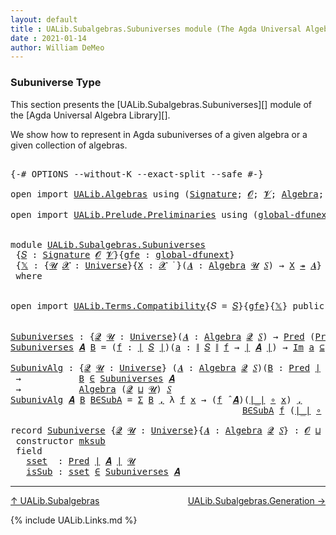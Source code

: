 ```yaml
---
layout: default
title : UALib.Subalgebras.Subuniverses module (The Agda Universal Algebra Library)
date : 2021-01-14
author: William DeMeo
---
```


### <a id="subuniverse-type">Subuniverse Type</a>

This section presents the [UALib.Subalgebras.Subuniverses][] module of the [Agda Universal Algebra Library][].

We show how to represent in Agda subuniverses of a given algebra or a given collection of algebras.

<pre class="Agda">

<a id="427" class="Symbol">{-#</a> <a id="431" class="Keyword">OPTIONS</a> <a id="439" class="Pragma">--without-K</a> <a id="451" class="Pragma">--exact-split</a> <a id="465" class="Pragma">--safe</a> <a id="472" class="Symbol">#-}</a>

<a id="477" class="Keyword">open</a> <a id="482" class="Keyword">import</a> <a id="489" href="UALib.Algebras.html" class="Module">UALib.Algebras</a> <a id="504" class="Keyword">using</a> <a id="510" class="Symbol">(</a><a id="511" href="UALib.Algebras.Signatures.html#1452" class="Function">Signature</a><a id="520" class="Symbol">;</a> <a id="522" href="universes.html#613" class="Generalizable">𝓞</a><a id="523" class="Symbol">;</a> <a id="525" href="universes.html#617" class="Generalizable">𝓥</a><a id="526" class="Symbol">;</a> <a id="528" href="UALib.Algebras.Algebras.html#811" class="Function">Algebra</a><a id="535" class="Symbol">;</a> <a id="537" href="UALib.Algebras.Algebras.html#3925" class="Function Operator">_↠_</a><a id="540" class="Symbol">)</a>

<a id="543" class="Keyword">open</a> <a id="548" class="Keyword">import</a> <a id="555" href="UALib.Prelude.Preliminaries.html" class="Module">UALib.Prelude.Preliminaries</a> <a id="583" class="Keyword">using</a> <a id="589" class="Symbol">(</a><a id="590" href="MGS-Subsingleton-Theorems.html#3468" class="Function">global-dfunext</a><a id="604" class="Symbol">;</a> <a id="606" href="universes.html#551" class="Postulate">Universe</a><a id="614" class="Symbol">;</a> <a id="616" href="universes.html#758" class="Function Operator">_̇</a><a id="618" class="Symbol">)</a>


<a id="622" class="Keyword">module</a> <a id="629" href="UALib.Subalgebras.Subuniverses.html" class="Module">UALib.Subalgebras.Subuniverses</a>
 <a id="661" class="Symbol">{</a><a id="662" href="UALib.Subalgebras.Subuniverses.html#662" class="Bound">𝑆</a> <a id="664" class="Symbol">:</a> <a id="666" href="UALib.Algebras.Signatures.html#1452" class="Function">Signature</a> <a id="676" href="universes.html#613" class="Generalizable">𝓞</a> <a id="678" href="universes.html#617" class="Generalizable">𝓥</a><a id="679" class="Symbol">}{</a><a id="681" href="UALib.Subalgebras.Subuniverses.html#681" class="Bound">gfe</a> <a id="685" class="Symbol">:</a> <a id="687" href="MGS-Subsingleton-Theorems.html#3468" class="Function">global-dfunext</a><a id="701" class="Symbol">}</a>
 <a id="704" class="Symbol">{</a><a id="705" href="UALib.Subalgebras.Subuniverses.html#705" class="Bound">𝕏</a> <a id="707" class="Symbol">:</a> <a id="709" class="Symbol">{</a><a id="710" href="UALib.Subalgebras.Subuniverses.html#710" class="Bound">𝓤</a> <a id="712" href="UALib.Subalgebras.Subuniverses.html#712" class="Bound">𝓧</a> <a id="714" class="Symbol">:</a> <a id="716" href="universes.html#551" class="Postulate">Universe</a><a id="724" class="Symbol">}{</a><a id="726" href="UALib.Subalgebras.Subuniverses.html#726" class="Bound">X</a> <a id="728" class="Symbol">:</a> <a id="730" href="UALib.Subalgebras.Subuniverses.html#712" class="Bound">𝓧</a> <a id="732" href="universes.html#758" class="Function Operator">̇</a> <a id="734" class="Symbol">}(</a><a id="736" href="UALib.Subalgebras.Subuniverses.html#736" class="Bound">𝑨</a> <a id="738" class="Symbol">:</a> <a id="740" href="UALib.Algebras.Algebras.html#811" class="Function">Algebra</a> <a id="748" href="UALib.Subalgebras.Subuniverses.html#710" class="Bound">𝓤</a> <a id="750" href="UALib.Subalgebras.Subuniverses.html#662" class="Bound">𝑆</a><a id="751" class="Symbol">)</a> <a id="753" class="Symbol">→</a> <a id="755" href="UALib.Subalgebras.Subuniverses.html#726" class="Bound">X</a> <a id="757" href="UALib.Algebras.Algebras.html#3925" class="Function Operator">↠</a> <a id="759" href="UALib.Subalgebras.Subuniverses.html#736" class="Bound">𝑨</a><a id="760" class="Symbol">}</a>
 <a id="763" class="Keyword">where</a>


<a id="771" class="Keyword">open</a> <a id="776" class="Keyword">import</a> <a id="783" href="UALib.Terms.Compatibility.html" class="Module">UALib.Terms.Compatibility</a><a id="808" class="Symbol">{</a><a id="809" class="Argument">𝑆</a> <a id="811" class="Symbol">=</a> <a id="813" href="UALib.Subalgebras.Subuniverses.html#662" class="Bound">𝑆</a><a id="814" class="Symbol">}{</a><a id="816" href="UALib.Subalgebras.Subuniverses.html#681" class="Bound">gfe</a><a id="819" class="Symbol">}{</a><a id="821" href="UALib.Subalgebras.Subuniverses.html#705" class="Bound">𝕏</a><a id="822" class="Symbol">}</a> <a id="824" class="Keyword">public</a>


<a id="Subuniverses"></a><a id="833" href="UALib.Subalgebras.Subuniverses.html#833" class="Function">Subuniverses</a> <a id="846" class="Symbol">:</a> <a id="848" class="Symbol">{</a><a id="849" href="UALib.Subalgebras.Subuniverses.html#849" class="Bound">𝓠</a> <a id="851" href="UALib.Subalgebras.Subuniverses.html#851" class="Bound">𝓤</a> <a id="853" class="Symbol">:</a> <a id="855" href="universes.html#551" class="Postulate">Universe</a><a id="863" class="Symbol">}(</a><a id="865" href="UALib.Subalgebras.Subuniverses.html#865" class="Bound">𝑨</a> <a id="867" class="Symbol">:</a> <a id="869" href="UALib.Algebras.Algebras.html#811" class="Function">Algebra</a> <a id="877" href="UALib.Subalgebras.Subuniverses.html#849" class="Bound">𝓠</a> <a id="879" href="UALib.Subalgebras.Subuniverses.html#662" class="Bound">𝑆</a><a id="880" class="Symbol">)</a> <a id="882" class="Symbol">→</a> <a id="884" href="UALib.Relations.Unary.html#1066" class="Function">Pred</a> <a id="889" class="Symbol">(</a><a id="890" href="UALib.Relations.Unary.html#1066" class="Function">Pred</a> <a id="895" href="UALib.Prelude.Preliminaries.html#10371" class="Function Operator">∣</a> <a id="897" href="UALib.Subalgebras.Subuniverses.html#865" class="Bound">𝑨</a> <a id="899" href="UALib.Prelude.Preliminaries.html#10371" class="Function Operator">∣</a> <a id="901" href="UALib.Subalgebras.Subuniverses.html#851" class="Bound">𝓤</a><a id="902" class="Symbol">)</a> <a id="904" class="Symbol">(</a><a id="905" href="UALib.Subalgebras.Subuniverses.html#676" class="Bound">𝓞</a> <a id="907" href="Agda.Primitive.html#636" class="Function Operator">⊔</a> <a id="909" href="UALib.Subalgebras.Subuniverses.html#678" class="Bound">𝓥</a> <a id="911" href="Agda.Primitive.html#636" class="Function Operator">⊔</a> <a id="913" href="UALib.Subalgebras.Subuniverses.html#849" class="Bound">𝓠</a> <a id="915" href="Agda.Primitive.html#636" class="Function Operator">⊔</a> <a id="917" href="UALib.Subalgebras.Subuniverses.html#851" class="Bound">𝓤</a><a id="918" class="Symbol">)</a>
<a id="920" href="UALib.Subalgebras.Subuniverses.html#833" class="Function">Subuniverses</a> <a id="933" href="UALib.Subalgebras.Subuniverses.html#933" class="Bound">𝑨</a> <a id="935" href="UALib.Subalgebras.Subuniverses.html#935" class="Bound">B</a> <a id="937" class="Symbol">=</a> <a id="939" class="Symbol">(</a><a id="940" href="UALib.Subalgebras.Subuniverses.html#940" class="Bound">f</a> <a id="942" class="Symbol">:</a> <a id="944" href="UALib.Prelude.Preliminaries.html#10371" class="Function Operator">∣</a> <a id="946" href="UALib.Subalgebras.Subuniverses.html#662" class="Bound">𝑆</a> <a id="948" href="UALib.Prelude.Preliminaries.html#10371" class="Function Operator">∣</a><a id="949" class="Symbol">)(</a><a id="951" href="UALib.Subalgebras.Subuniverses.html#951" class="Bound">a</a> <a id="953" class="Symbol">:</a> <a id="955" href="UALib.Prelude.Preliminaries.html#10452" class="Function Operator">∥</a> <a id="957" href="UALib.Subalgebras.Subuniverses.html#662" class="Bound">𝑆</a> <a id="959" href="UALib.Prelude.Preliminaries.html#10452" class="Function Operator">∥</a> <a id="961" href="UALib.Subalgebras.Subuniverses.html#940" class="Bound">f</a> <a id="963" class="Symbol">→</a> <a id="965" href="UALib.Prelude.Preliminaries.html#10371" class="Function Operator">∣</a> <a id="967" href="UALib.Subalgebras.Subuniverses.html#933" class="Bound">𝑨</a> <a id="969" href="UALib.Prelude.Preliminaries.html#10371" class="Function Operator">∣</a><a id="970" class="Symbol">)</a> <a id="972" class="Symbol">→</a> <a id="974" href="UALib.Relations.Unary.html#5236" class="Function Operator">Im</a> <a id="977" href="UALib.Subalgebras.Subuniverses.html#951" class="Bound">a</a> <a id="979" href="UALib.Relations.Unary.html#5236" class="Function Operator">⊆</a> <a id="981" href="UALib.Subalgebras.Subuniverses.html#935" class="Bound">B</a> <a id="983" class="Symbol">→</a> <a id="985" class="Symbol">(</a><a id="986" href="UALib.Subalgebras.Subuniverses.html#940" class="Bound">f</a> <a id="988" href="UALib.Algebras.Algebras.html#3426" class="Function Operator">̂</a> <a id="990" href="UALib.Subalgebras.Subuniverses.html#933" class="Bound">𝑨</a><a id="991" class="Symbol">)</a> <a id="993" href="UALib.Subalgebras.Subuniverses.html#951" class="Bound">a</a> <a id="995" href="UALib.Relations.Unary.html#2667" class="Function Operator">∈</a> <a id="997" href="UALib.Subalgebras.Subuniverses.html#935" class="Bound">B</a>

<a id="SubunivAlg"></a><a id="1000" href="UALib.Subalgebras.Subuniverses.html#1000" class="Function">SubunivAlg</a> <a id="1011" class="Symbol">:</a> <a id="1013" class="Symbol">{</a><a id="1014" href="UALib.Subalgebras.Subuniverses.html#1014" class="Bound">𝓠</a> <a id="1016" href="UALib.Subalgebras.Subuniverses.html#1016" class="Bound">𝓤</a> <a id="1018" class="Symbol">:</a> <a id="1020" href="universes.html#551" class="Postulate">Universe</a><a id="1028" class="Symbol">}</a> <a id="1030" class="Symbol">(</a><a id="1031" href="UALib.Subalgebras.Subuniverses.html#1031" class="Bound">𝑨</a> <a id="1033" class="Symbol">:</a> <a id="1035" href="UALib.Algebras.Algebras.html#811" class="Function">Algebra</a> <a id="1043" href="UALib.Subalgebras.Subuniverses.html#1014" class="Bound">𝓠</a> <a id="1045" href="UALib.Subalgebras.Subuniverses.html#662" class="Bound">𝑆</a><a id="1046" class="Symbol">)(</a><a id="1048" href="UALib.Subalgebras.Subuniverses.html#1048" class="Bound">B</a> <a id="1050" class="Symbol">:</a> <a id="1052" href="UALib.Relations.Unary.html#1066" class="Function">Pred</a> <a id="1057" href="UALib.Prelude.Preliminaries.html#10371" class="Function Operator">∣</a> <a id="1059" href="UALib.Subalgebras.Subuniverses.html#1031" class="Bound">𝑨</a> <a id="1061" href="UALib.Prelude.Preliminaries.html#10371" class="Function Operator">∣</a> <a id="1063" href="UALib.Subalgebras.Subuniverses.html#1016" class="Bound">𝓤</a><a id="1064" class="Symbol">)</a>
 <a id="1067" class="Symbol">→</a>           <a id="1079" href="UALib.Subalgebras.Subuniverses.html#1048" class="Bound">B</a> <a id="1081" href="UALib.Relations.Unary.html#2667" class="Function Operator">∈</a> <a id="1083" href="UALib.Subalgebras.Subuniverses.html#833" class="Function">Subuniverses</a> <a id="1096" href="UALib.Subalgebras.Subuniverses.html#1031" class="Bound">𝑨</a>
 <a id="1099" class="Symbol">→</a>           <a id="1111" href="UALib.Algebras.Algebras.html#811" class="Function">Algebra</a> <a id="1119" class="Symbol">(</a><a id="1120" href="UALib.Subalgebras.Subuniverses.html#1014" class="Bound">𝓠</a> <a id="1122" href="Agda.Primitive.html#636" class="Function Operator">⊔</a> <a id="1124" href="UALib.Subalgebras.Subuniverses.html#1016" class="Bound">𝓤</a><a id="1125" class="Symbol">)</a> <a id="1127" href="UALib.Subalgebras.Subuniverses.html#662" class="Bound">𝑆</a>
<a id="1129" href="UALib.Subalgebras.Subuniverses.html#1000" class="Function">SubunivAlg</a> <a id="1140" href="UALib.Subalgebras.Subuniverses.html#1140" class="Bound">𝑨</a> <a id="1142" href="UALib.Subalgebras.Subuniverses.html#1142" class="Bound">B</a> <a id="1144" href="UALib.Subalgebras.Subuniverses.html#1144" class="Bound">B∈SubA</a> <a id="1151" class="Symbol">=</a> <a id="1153" href="Sigma-Type.html#120" class="Record">Σ</a> <a id="1155" href="UALib.Subalgebras.Subuniverses.html#1142" class="Bound">B</a> <a id="1157" href="UALib.Prelude.Preliminaries.html#5763" class="InductiveConstructor Operator">,</a> <a id="1159" class="Symbol">λ</a> <a id="1161" href="UALib.Subalgebras.Subuniverses.html#1161" class="Bound">f</a> <a id="1163" href="UALib.Subalgebras.Subuniverses.html#1163" class="Bound">x</a> <a id="1165" class="Symbol">→</a> <a id="1167" class="Symbol">(</a><a id="1168" href="UALib.Subalgebras.Subuniverses.html#1161" class="Bound">f</a> <a id="1170" href="UALib.Algebras.Algebras.html#3426" class="Function Operator">̂</a> <a id="1172" href="UALib.Subalgebras.Subuniverses.html#1140" class="Bound">𝑨</a><a id="1173" class="Symbol">)(</a><a id="1175" href="UALib.Prelude.Preliminaries.html#10371" class="Function Operator">∣_∣</a> <a id="1179" href="MGS-MLTT.html#3813" class="Function Operator">∘</a> <a id="1181" href="UALib.Subalgebras.Subuniverses.html#1163" class="Bound">x</a><a id="1182" class="Symbol">)</a> <a id="1184" href="UALib.Prelude.Preliminaries.html#5763" class="InductiveConstructor Operator">,</a>
                                            <a id="1230" href="UALib.Subalgebras.Subuniverses.html#1144" class="Bound">B∈SubA</a> <a id="1237" href="UALib.Subalgebras.Subuniverses.html#1161" class="Bound">f</a> <a id="1239" class="Symbol">(</a><a id="1240" href="UALib.Prelude.Preliminaries.html#10371" class="Function Operator">∣_∣</a> <a id="1244" href="MGS-MLTT.html#3813" class="Function Operator">∘</a> <a id="1246" href="UALib.Subalgebras.Subuniverses.html#1163" class="Bound">x</a><a id="1247" class="Symbol">)(</a><a id="1249" href="UALib.Prelude.Preliminaries.html#10452" class="Function Operator">∥_∥</a> <a id="1253" href="MGS-MLTT.html#3813" class="Function Operator">∘</a> <a id="1255" href="UALib.Subalgebras.Subuniverses.html#1163" class="Bound">x</a><a id="1256" class="Symbol">)</a>

<a id="1259" class="Keyword">record</a> <a id="Subuniverse"></a><a id="1266" href="UALib.Subalgebras.Subuniverses.html#1266" class="Record">Subuniverse</a> <a id="1278" class="Symbol">{</a><a id="1279" href="UALib.Subalgebras.Subuniverses.html#1279" class="Bound">𝓠</a> <a id="1281" href="UALib.Subalgebras.Subuniverses.html#1281" class="Bound">𝓤</a> <a id="1283" class="Symbol">:</a> <a id="1285" href="universes.html#551" class="Postulate">Universe</a><a id="1293" class="Symbol">}{</a><a id="1295" href="UALib.Subalgebras.Subuniverses.html#1295" class="Bound">𝑨</a> <a id="1297" class="Symbol">:</a> <a id="1299" href="UALib.Algebras.Algebras.html#811" class="Function">Algebra</a> <a id="1307" href="UALib.Subalgebras.Subuniverses.html#1279" class="Bound">𝓠</a> <a id="1309" href="UALib.Subalgebras.Subuniverses.html#662" class="Bound">𝑆</a><a id="1310" class="Symbol">}</a> <a id="1312" class="Symbol">:</a> <a id="1314" href="UALib.Subalgebras.Subuniverses.html#676" class="Bound">𝓞</a> <a id="1316" href="Agda.Primitive.html#636" class="Function Operator">⊔</a> <a id="1318" href="UALib.Subalgebras.Subuniverses.html#678" class="Bound">𝓥</a> <a id="1320" href="Agda.Primitive.html#636" class="Function Operator">⊔</a> <a id="1322" class="Symbol">(</a><a id="1323" href="UALib.Subalgebras.Subuniverses.html#1279" class="Bound">𝓠</a> <a id="1325" href="Agda.Primitive.html#636" class="Function Operator">⊔</a> <a id="1327" href="UALib.Subalgebras.Subuniverses.html#1281" class="Bound">𝓤</a><a id="1328" class="Symbol">)</a> <a id="1330" href="universes.html#527" class="Function Operator">⁺</a> <a id="1332" href="universes.html#758" class="Function Operator">̇</a> <a id="1334" class="Keyword">where</a>
 <a id="1341" class="Keyword">constructor</a> <a id="mksub"></a><a id="1353" href="UALib.Subalgebras.Subuniverses.html#1353" class="InductiveConstructor">mksub</a>
 <a id="1360" class="Keyword">field</a>
   <a id="Subuniverse.sset"></a><a id="1369" href="UALib.Subalgebras.Subuniverses.html#1369" class="Field">sset</a>  <a id="1375" class="Symbol">:</a> <a id="1377" href="UALib.Relations.Unary.html#1066" class="Function">Pred</a> <a id="1382" href="UALib.Prelude.Preliminaries.html#10371" class="Function Operator">∣</a> <a id="1384" href="UALib.Subalgebras.Subuniverses.html#1295" class="Bound">𝑨</a> <a id="1386" href="UALib.Prelude.Preliminaries.html#10371" class="Function Operator">∣</a> <a id="1388" href="UALib.Subalgebras.Subuniverses.html#1281" class="Bound">𝓤</a>
   <a id="Subuniverse.isSub"></a><a id="1393" href="UALib.Subalgebras.Subuniverses.html#1393" class="Field">isSub</a> <a id="1399" class="Symbol">:</a> <a id="1401" href="UALib.Subalgebras.Subuniverses.html#1369" class="Field">sset</a> <a id="1406" href="UALib.Relations.Unary.html#2667" class="Function Operator">∈</a> <a id="1408" href="UALib.Subalgebras.Subuniverses.html#833" class="Function">Subuniverses</a> <a id="1421" href="UALib.Subalgebras.Subuniverses.html#1295" class="Bound">𝑨</a>
</pre>

-------------------------------

[↑ UALib.Subalgebras](UALib.Subalgebras.html)
<span style="float:right;">[UALib.Subalgebras.Generation →](UALib.Subalgebras.Generation.html)</span>

{% include UALib.Links.md %}
